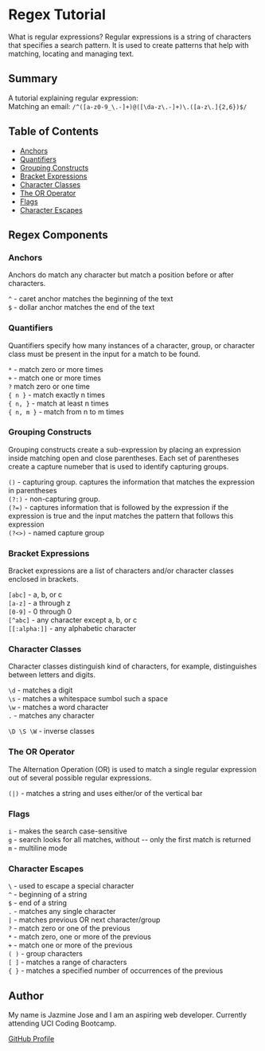 # Regex Tutorial

What is regular expressions? Regular expressions is a string of characters that specifies a search pattern. It is used to create patterns that help with matching, locating and managing text. 

## Summary

A tutorial explaining regular expression:<br>
Matching an email: `/^([a-z0-9_\.-]+)@([\da-z\.-]+)\.([a-z\.]{2,6})$/`

## Table of Contents

- [Anchors](#anchors)
- [Quantifiers](#quantifiers)
- [Grouping Constructs](#grouping-constructs)
- [Bracket Expressions](#bracket-expressions)
- [Character Classes](#character-classes)
- [The OR Operator](#the-or-operator)
- [Flags](#flags)
- [Character Escapes](#character-escapes)

## Regex Components

### Anchors

Anchors do match any character but match a position before or after characters. 

`^` - caret anchor matches the beginning of the text <br>
`$` - dollar anchor matches the end of the text

### Quantifiers

Quantifiers specify how many instances of a character, group, or character class must be present in the input for a match to be found.

`*` - match zero or more times<br>
`+` - match one or more times<br>
`?` match zero or one time<br>
`{ n }` - match exactly n times<br>
`{ n, }` - match at least n times<br>
`{ n, m }` - match from n to m times<br>

### Grouping Constructs

Grouping constructs create a sub-expression by placing an expression inside matching open and close parentheses. Each set of parentheses create a capture numeber that is used to identify capturing groups.

`()` - capturing group. captures the information that matches the expression in parentheses<br>
`(?:)` - non-capturing group.<br>
`(?=)` - captures information that is followed by the expression if the expression is true and the input matches the pattern that follows this expression<br>
`(?<>)` - named capture group<br>

### Bracket Expressions

Bracket expressions are a list of characters and/or character classes enclosed in brackets. 

`[abc]` - a, b, or c<br>
`[a-z]` - a through z<br>
`[0-9]` - 0 through 0<br>
`[^abc]` - any character except a, b, or c<br>
`[[:alpha:]]` - any alphabetic character <br>

### Character Classes

Character classes distinguish kind of characters, for example, distinguishes between letters and digits.

`\d` - matches a digit <br>
`\s` - matches a whitespace sumbol such a space<br>
`\w` - matches a word character<br>
`.` - matches any character<br>

`\D \S \W` - inverse classes<br>
### The OR Operator

The Alternation Operation (OR) is used to match a single regular expression out of several possible regular expressions.

`(|)` - matches a string and uses either/or of the vertical bar

### Flags

`i` - makes the search case-sensitive<br>
`g` - search looks for all matches, without -- only the first match is returned<br>
`m` - multiline mode
 
### Character Escapes

`\` - used to escape a special character<br>
`^` - beginning of a string<br>
`$` - end of a string<br>
`.` - matches any single character<br>
`|` - matches previous OR next character/group<br>
`?` - match zero or one of the previous<br>
`*` - match zero, one or more of the previous<br>
`+` - match one or more of the previous<br>
`( )` - group characters<br>
`[ ]` - matches a range of characters<br>
`{ }` - matches a specified number of occurrences of the previous

## Author

My name is Jazmine Jose and I am an aspiring web developer. Currently attending UCI Coding Bootcamp.

<a href="https://www.github.com/jazminejose">GitHub Profile</a>

